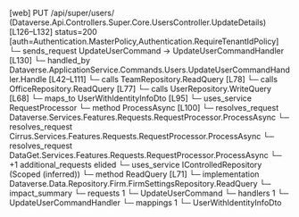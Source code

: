 [web] PUT /api/super/users/  (Dataverse.Api.Controllers.Super.Core.UsersController.UpdateDetails)  [L126–L132] status=200 [auth=Authentication.MasterPolicy,Authentication.RequireTenantIdPolicy]
  └─ sends_request UpdateUserCommand -> UpdateUserCommandHandler [L130]
    └─ handled_by Dataverse.ApplicationService.Commands.Users.UpdateUserCommandHandler.Handle [L42–L111]
      └─ calls TeamRepository.ReadQuery [L78]
      └─ calls OfficeRepository.ReadQuery [L77]
      └─ calls UserRepository.WriteQuery [L68]
      └─ maps_to UserWithIdentityInfoDto [L95]
      └─ uses_service RequestProcessor
        └─ method ProcessAsync [L100]
          └─ resolves_request Dataverse.Services.Features.Requests.RequestProcessor.ProcessAsync
          └─ resolves_request Cirrus.Services.Features.Requests.RequestProcessor.ProcessAsync
          └─ resolves_request DataGet.Services.Features.Requests.RequestProcessor.ProcessAsync
          └─ +1 additional_requests elided
      └─ uses_service IControlledRepository<FirmSettings> (Scoped (inferred))
        └─ method ReadQuery [L71]
          └─ implementation Dataverse.Data.Repository.Firm.FirmSettingsRepository.ReadQuery
  └─ impact_summary
    └─ requests 1
      └─ UpdateUserCommand
    └─ handlers 1
      └─ UpdateUserCommandHandler
    └─ mappings 1
      └─ UserWithIdentityInfoDto


